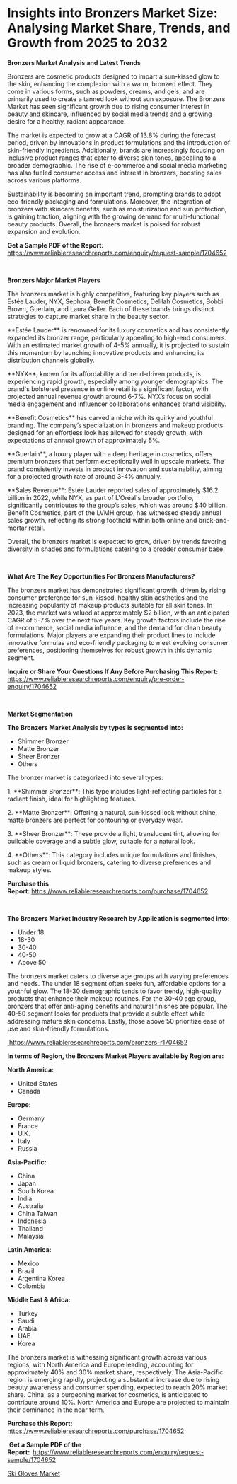 <p><h1>Insights into Bronzers Market Size: Analysing Market Share, Trends, and Growth from 2025 to 2032</h1></p><p><strong>Bronzers Market Analysis and Latest Trends</strong></p>
<p><p>Bronzers are cosmetic products designed to impart a sun-kissed glow to the skin, enhancing the complexion with a warm, bronzed effect. They come in various forms, such as powders, creams, and gels, and are primarily used to create a tanned look without sun exposure. The Bronzers Market has seen significant growth due to rising consumer interest in beauty and skincare, influenced by social media trends and a growing desire for a healthy, radiant appearance.</p><p>The market is expected to grow at a CAGR of 13.8% during the forecast period, driven by innovations in product formulations and the introduction of skin-friendly ingredients. Additionally, brands are increasingly focusing on inclusive product ranges that cater to diverse skin tones, appealing to a broader demographic. The rise of e-commerce and social media marketing has also fueled consumer access and interest in bronzers, boosting sales across various platforms.</p><p>Sustainability is becoming an important trend, prompting brands to adopt eco-friendly packaging and formulations. Moreover, the integration of bronzers with skincare benefits, such as moisturization and sun protection, is gaining traction, aligning with the growing demand for multi-functional beauty products. Overall, the bronzers market is poised for robust expansion and evolution.</p></p>
<p><strong>Get a Sample PDF of the Report:&nbsp;</strong> <a href="https://www.reliableresearchreports.com/enquiry/request-sample/1704652?utm_campaign=3057&utm_medium=2&utm_source=Github&utm_content=ia&utm_term=04042025&utm_id=bronzers">https://www.reliableresearchreports.com/enquiry/request-sample/1704652</a></p>
<p>&nbsp;</p>
<p><strong>Bronzers Major Market Players</strong></p>
<p><p>The bronzers market is highly competitive, featuring key players such as Estée Lauder, NYX, Sephora, Benefit Cosmetics, Delilah Cosmetics, Bobbi Brown, Guerlain, and Laura Geller. Each of these brands brings distinct strategies to capture market share in the beauty sector.</p><p>**Estée Lauder** is renowned for its luxury cosmetics and has consistently expanded its bronzer range, particularly appealing to high-end consumers. With an estimated market growth of 4-5% annually, it is projected to sustain this momentum by launching innovative products and enhancing its distribution channels globally.</p><p>**NYX**, known for its affordability and trend-driven products, is experiencing rapid growth, especially among younger demographics. The brand's bolstered presence in online retail is a significant factor, with projected annual revenue growth around 6-7%. NYX’s focus on social media engagement and influencer collaborations enhances brand visibility.</p><p>**Benefit Cosmetics** has carved a niche with its quirky and youthful branding. The company’s specialization in bronzers and makeup products designed for an effortless look has allowed for steady growth, with expectations of annual growth of approximately 5%.</p><p>**Guerlain**, a luxury player with a deep heritage in cosmetics, offers premium bronzers that perform exceptionally well in upscale markets. The brand consistently invests in product innovation and sustainability, aiming for a projected growth rate of around 3-4% annually.</p><p>**Sales Revenue**: Estée Lauder reported sales of approximately $16.2 billion in 2022, while NYX, as part of L'Oréal's broader portfolio, significantly contributes to the group’s sales, which was around $40 billion. Benefit Cosmetics, part of the LVMH group, has witnessed steady annual sales growth, reflecting its strong foothold within both online and brick-and-mortar retail.</p><p>Overall, the bronzers market is expected to grow, driven by trends favoring diversity in shades and formulations catering to a broader consumer base.</p></p>
<p>&nbsp;</p>
<p><strong>What Are The Key Opportunities For Bronzers Manufacturers?</strong></p>
<p><p>The bronzers market has demonstrated significant growth, driven by rising consumer preference for sun-kissed, healthy skin aesthetics and the increasing popularity of makeup products suitable for all skin tones. In 2023, the market was valued at approximately $2 billion, with an anticipated CAGR of 5-7% over the next five years. Key growth factors include the rise of e-commerce, social media influence, and the demand for clean beauty formulations. Major players are expanding their product lines to include innovative formulas and eco-friendly packaging to meet evolving consumer preferences, positioning themselves for robust growth in this dynamic segment.</p></p>
<p><strong>Inquire or Share Your Questions If Any Before Purchasing This Report:</strong> <a href="https://www.reliableresearchreports.com/enquiry/pre-order-enquiry/1704652?utm_campaign=3057&utm_medium=2&utm_source=Github&utm_content=ia&utm_term=04042025&utm_id=bronzers">https://www.reliableresearchreports.com/enquiry/pre-order-enquiry/1704652</a></p>
<p>&nbsp;</p>
<p><strong>Market Segmentation</strong></p>
<p><strong>The Bronzers Market Analysis by types is segmented into:</strong></p>
<p><ul><li>Shimmer Bronzer</li><li>Matte Bronzer</li><li>Sheer Bronzer</li><li>Others</li></ul></p>
<p><p>The bronzer market is categorized into several types: </p><p>1. **Shimmer Bronzer**: This type includes light-reflecting particles for a radiant finish, ideal for highlighting features. </p><p>2. **Matte Bronzer**: Offering a natural, sun-kissed look without shine, matte bronzers are perfect for contouring or everyday wear. </p><p>3. **Sheer Bronzer**: These provide a light, translucent tint, allowing for buildable coverage and a subtle glow, suitable for a natural look. </p><p>4. **Others**: This category includes unique formulations and finishes, such as cream or liquid bronzers, catering to diverse preferences and makeup styles.</p></p>
<p><strong>Purchase this Report:&nbsp;</strong><a href="https://www.reliableresearchreports.com/purchase/1704652?utm_campaign=3057&utm_medium=2&utm_source=Github&utm_content=ia&utm_term=04042025&utm_id=bronzers">https://www.reliableresearchreports.com/purchase/1704652</a></p>
<p>&nbsp;</p>
<p><strong>The Bronzers Market Industry Research by Application is segmented into:</strong></p>
<p><ul><li>Under 18</li><li>18-30</li><li>30-40</li><li>40-50</li><li>Above 50</li></ul></p>
<p><p>The bronzers market caters to diverse age groups with varying preferences and needs. The under 18 segment often seeks fun, affordable options for a youthful glow. The 18-30 demographic tends to favor trendy, high-quality products that enhance their makeup routines. For the 30-40 age group, bronzers that offer anti-aging benefits and natural finishes are popular. The 40-50 segment looks for products that provide a subtle effect while addressing mature skin concerns. Lastly, those above 50 prioritize ease of use and skin-friendly formulations.</p></p>
<p><a href="https://www.reliableresearchreports.com/bronzers-r1704652?utm_campaign=3057&utm_medium=2&utm_source=Github&utm_content=ia&utm_term=04042025&utm_id=bronzers">&nbsp;https://www.reliableresearchreports.com/bronzers-r1704652</a></p>
<p><strong>In terms of Region, the Bronzers Market Players available by Region are:</strong></p>
<p>
    <p> <strong> North America: </strong>
        <ul>
            <li>United States</li>
            <li>Canada</li>
        </ul>
        </p> 
    <p> <strong> Europe: </strong>
        <ul>
            <li>Germany</li>
            <li>France</li>
            <li>U.K.</li>
            <li>Italy</li>
            <li>Russia</li>
        </ul>
        </p> 
    <p> <strong> Asia-Pacific: </strong>
        <ul>
            <li>China</li>
            <li>Japan</li>
            <li>South Korea</li>
            <li>India</li>
            <li>Australia</li>
            <li>China Taiwan</li>
            <li>Indonesia</li>
            <li>Thailand</li>
            <li>Malaysia</li>
        </ul>
        </p> 
    <p> <strong> Latin America: </strong>
        <ul>
            <li>Mexico</li>
            <li>Brazil</li>
            <li>Argentina Korea</li>
            <li>Colombia</li>
        </ul>
        </p> 
    <p> <strong> Middle East & Africa: </strong>
        <ul>
            <li>Turkey</li>
            <li>Saudi</li>
            <li>Arabia</li>
            <li>UAE</li>
            <li>Korea</li>
        </ul>
    </p>
    </p>
<p><p>The bronzers market is witnessing significant growth across various regions, with North America and Europe leading, accounting for approximately 40% and 30% market share, respectively. The Asia-Pacific region is emerging rapidly, projecting a substantial increase due to rising beauty awareness and consumer spending, expected to reach 20% market share. China, as a burgeoning market for cosmetics, is anticipated to contribute around 10%. North America and Europe are projected to maintain their dominance in the near term.</p></p>
<p><strong>Purchase this Report: </strong><a href="https://www.reliableresearchreports.com/purchase/1704652?utm_campaign=3057&utm_medium=2&utm_source=Github&utm_content=ia&utm_term=04042025&utm_id=bronzers">https://www.reliableresearchreports.com/purchase/1704652</a></p>
<p>&nbsp;<strong>Get a Sample PDF of the Report:&nbsp;&nbsp;</strong><a href="https://www.reliableresearchreports.com/enquiry/request-sample/1704652?utm_campaign=3057&utm_medium=2&utm_source=Github&utm_content=ia&utm_term=04042025&utm_id=bronzers">https://www.reliableresearchreports.com/enquiry/request-sample/1704652</a></p>
<p><strong></strong></p>
<p><p><a href="https://github.com/kaddahblejc/Market-Research-Report-List-1/blob/main/ski-gloves-market.md?utm_campaign=3057&utm_medium=2&utm_source=Github&utm_content=ia&utm_term=04042025&utm_id=bronzers">Ski Gloves Market</a></p></p>